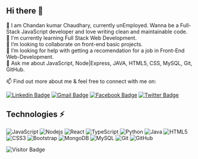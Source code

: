 ## Hi there 👋

🙋‍ I am Chandan kumar Chaudhary, currently unEmployed. Wanna be a Full-Stack JavaScript developer and love writing clean and maintainable code.<br>
🌱 I'm currently learning Full Stack Web Development.<br>
👯 I’m looking to collaborate on front-end basic projects.<br>
🤔 I’m looking for help with getting a recomendation for a job in Front-End Web-Development.<br>
💬 Ask me about JavaScript, Node|Express, JAVA, HTML5, CSS, MySQL, Git, GitHub.


📫 Find out more about me & feel free to connect with me on:

[![Linkedin Badge](https://img.shields.io/badge/-Chandan-blue?style=flat-square&logo=Linkedin&logoColor=white&link=https://www.linkedin.com/in/chands14/)](https://www.linkedin.com/in/chands14/)
[![Gmail Badge](https://img.shields.io/badge/-chands1432@gmail.com-c14438?style=flat-square&logo=Gmail&logoColor=white&link=mailto:chands1432@gmail.com)](mailto:chands1432@gmail.com)
[![Facebook Badge](https://img.shields.io/badge/Chandan-1877F2?style=flat-square&logo=facebook&logoColor=white&link=https://www.facebook.com/chands143)](https://www.facebook.com/chands143)
[![Twitter Badge](https://img.shields.io/badge/Chands-1d9bf0?style=flat-square&logo=twitter&logoColor=white&link=https://twitter.com/chands1432)](https://twitter.com/chands1432)

## Technologies ⚡

![JavaScript](https://img.shields.io/badge/-JavaScript-black?style=flat-square&logo=javascript)
![Nodejs](https://img.shields.io/badge/-Nodejs-black?style=flat-square&logo=Node.js)
![React](https://img.shields.io/badge/-React-black?style=flat-square&logo=react)
![TypeScript](https://img.shields.io/badge/-TypeScript-007ACC?style=flat-square&logo=typescript)
![Python](https://img.shields.io/badge/-Python-black?style=flat-square&logo=Python)
![Java](https://img.shields.io/badge/-Java-3a75b0?&logo=Java&logoColor=007396?style=flat-square)
![HTML5](https://img.shields.io/badge/-HTML5-E34F26?style=flat-square&logo=html5&logoColor=white)
![CSS3](https://img.shields.io/badge/-CSS3-1572B6?style=flat-square&logo=css3)
![Bootstrap](https://img.shields.io/badge/-Bootstrap-563D7C?style=flat-square&logo=bootstrap)
![MongoDB](https://img.shields.io/badge/-MongoDB-black?style=flat-square&logo=mongodb)
![MySQL](https://img.shields.io/badge/-MySQL-black?style=flat-square&logo=mysql)
![Git](https://img.shields.io/badge/-Git-black?style=flat-square&logo=git)
![GitHub](https://img.shields.io/badge/-GitHub-181717?style=flat-square&logo=github)

![Visitor Badge](https://visitor-badge.laobi.icu/badge?page_id=chands.chands)
